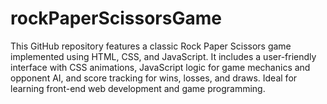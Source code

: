 # rockPaperScissorsGame
This GitHub repository features a classic Rock Paper Scissors game implemented using HTML, CSS, and JavaScript. It includes a user-friendly interface with CSS animations, JavaScript logic for game mechanics and opponent AI, and score tracking for wins, losses, and draws. Ideal for learning front-end web development and game programming.
